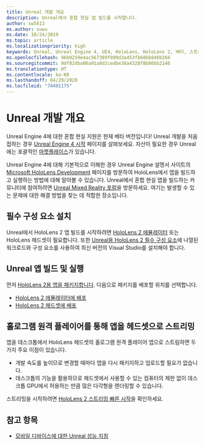 ```yaml
---
title: Unreal 개발 개요
description: Unreal에서 혼합 현실 앱 빌드를 시작합니다.
author: sw5813
ms.author: suwu
ms.date: 10/24/2019
ms.topic: article
ms.localizationpriority: high
keywords: Unreal, Unreal Engine 4, UE4, HoloLens, HoloLens 2, 베타, 스트리밍, 원격, 혼합 현실, 개발, 시작, 새 프로젝트, 에뮬레이터, 설명서
ms.openlocfilehash: 96b0259e4ac567389f999d3a453fb68bb848b266
ms.sourcegitcommit: 9df82dba06a91a8d2cedbe38a4328f8b86bb2146
ms.translationtype: HT
ms.contentlocale: ko-KR
ms.lasthandoff: 04/29/2020
ms.locfileid: "74491175"
---
```

# <a name="unreal-development-overview"></a>Unreal 개발 개요

Unreal Engine 4에 대한 혼합 현실 지원은 현재 베타 버전입니다! Unreal 개발을 처음 접하는 경우 <a href="https://docs.unrealengine.com//GettingStarted/index.html" target="_blank">Unreal Engine 4 시작</a> 페이지를 살펴보세요. 자산이 필요한 경우 Unreal에는 포괄적인 <a href="https://www.unrealengine.com/marketplace//store" target="_blank">마켓플레이스</a>가 있습니다. 

Unreal Engine 4에 대해 기본적으로 이해한 경우 Unreal Engine 설명서 사이트의 <a href="https://docs.unrealengine.com//Platforms/AR/HoloLens2/index.html" target="_blank">Microsoft HoloLens Development</a> 페이지를 방문하여 HoloLens에서 앱을 빌드하고 실행하는 방법에 대해 알아볼 수 있습니다. Unreal에서 혼합 현실 앱을 빌드하는 커뮤니티에 참여하려면 <a href="https://forums.unrealengine.com/development-discussion/vr-ar-development" target="_blank">Unreal Mixed Reality 포럼</a>을 방문하세요. 여기는 발생할 수 있는 문제에 대한 해결 방법을 찾는 데 적합한 장소입니다.

## <a name="installing-the-prerequisites"></a>필수 구성 요소 설치

Unreal에서 HoloLens 2 앱 빌드를 시작하려면 [HoloLens 2 에뮬레이터](using-the-hololens-emulator.md) 또는 HoloLens 헤드셋이 필요합니다. 또한 <a href="https://docs.unrealengine.com//Platforms/AR/HoloLens2/Prerequisites/index.html" target="_blank">Unreal용 HoloLens 2 필수 구성 요소</a>에 나열된 워크로드와 구성 요소를 사용하여 최신 버전의 Visual Studio를 설치해야 합니다.

## <a name="building-and-running-your-unreal-app"></a>Unreal 앱 빌드 및 실행

먼저 <a href="https://docs.unrealengine.com//Platforms/AR/HoloLens2/HowTo/PackageApp/index.html" target="_blank">HoloLens 2용 앱을 패키지합니다</a>. 다음으로 패키지를 배포할 위치를 선택합니다.
* <a href="https://docs.unrealengine.com//Platforms/AR/HoloLens2/QuickStartEmulator/index.html" target="_blank">HoloLens 2 에뮬레이터에 배포</a>
* <a href="https://docs.unrealengine.com//Platforms/AR/HoloLens2/QuickStartDevice/index.html" target="_blank">HoloLens 2 헤드셋에 배포</a>

## <a name="streaming-your-app-to-a-headset-via-the-holographic-remoting-player"></a>홀로그램 원격 플레이어를 통해 앱을 헤드셋으로 스트리밍

앱을 데스크톱에서 HoloLens 헤드셋의 홀로그램 원격 플레이어 앱으로 스트림하면 두 가지 주요 이점이 있습니다. 
* 개발 속도를 높이므로 변경할 때마다 앱을 다시 패키지하고 업로드할 필요가 없습니다.
* 데스크톱의 기능을 활용하므로 헤드셋에서 사용할 수 있는 컴퓨터의 제한 없이 데스크톱 GPU에서 허용하는 만큼 많은 다각형을 렌더링할 수 있습니다.

스트리밍을 시작하려면 <a href="https://docs.unrealengine.com//Platforms/AR/HoloLens2/QuickStartStreaming/index.html" target="_blank">HoloLens 2 스트리밍 빠른 시작</a>[]()을 확인하세요.

## <a name="see-also"></a>참고 항목
* <a href="https://docs.unrealengine.com//Platforms/Mobile/Performance/index.html" target="_blank">모바일 디바이스에 대한 Unreal 성능 지침</a>
